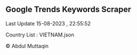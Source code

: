 

## Google Trends Keywords Scraper 
 
Last Update 15-08-2023 , 22:55:52

Country List :
VIETNAM.json



© Abdul Muttaqin 
